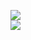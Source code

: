 [![](https://img.shields.io/badge/Made%20With-Github%20Spray-lightgrey.svg?style=for-the-badge&logo=github)](https://github.com/Annihil/github-spray#22206)  
[![](https://i.imgur.com/2DrTn0Z.gif)](https://github.com/Annihil/github-spray)